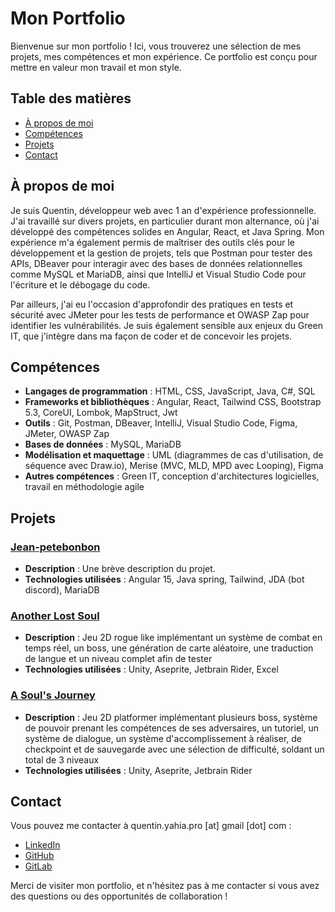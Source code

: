 # Mon Portfolio

Bienvenue sur mon portfolio ! Ici, vous trouverez une sélection de mes projets, mes compétences et mon expérience. Ce portfolio est conçu pour mettre en valeur mon travail et mon style.

## Table des matières

- [À propos de moi](#à-propos-de-moi)
- [Compétences](#compétences)
- [Projets](#projets)
- [Contact](#contact)

## À propos de moi

Je suis Quentin, développeur web avec 1 an d'expérience professionnelle. J'ai travaillé sur divers projets, en particulier durant mon alternance, où j'ai développé des compétences solides en Angular, React, et Java Spring.
Mon expérience m'a également permis de maîtriser des outils clés pour le développement et la gestion de projets, tels que Postman pour tester des APIs, DBeaver pour interagir avec des bases de données relationnelles comme MySQL et MariaDB, ainsi que IntelliJ et Visual Studio Code pour l'écriture et le débogage du code.

Par ailleurs, j'ai eu l'occasion d'approfondir des pratiques en tests et sécurité avec JMeter pour les tests de performance et OWASP Zap pour identifier les vulnérabilités. Je suis également sensible aux enjeux du Green IT, que j'intègre dans ma façon de coder et de concevoir les projets.

## Compétences

- **Langages de programmation** : HTML, CSS, JavaScript, Java, C#, SQL
- **Frameworks et bibliothèques** : Angular, React, Tailwind CSS, Bootstrap 5.3, CoreUI, Lombok, MapStruct, Jwt
- **Outils** : Git, Postman, DBeaver, IntelliJ, Visual Studio Code, Figma, JMeter, OWASP Zap
- **Bases de données** : MySQL, MariaDB
- **Modélisation et maquettage** : UML (diagrammes de cas d'utilisation, de séquence avec Draw.io), Merise (MVC, MLD, MPD avec Looping), Figma
- **Autres compétences** : Green IT, conception d'architectures logicielles, travail en méthodologie agile

## Projets

### [Jean-petebonbon](lien_vers_projet)
- **Description** : Une brève description du projet.
- **Technologies utilisées** : Angular 15, Java spring, Tailwind, JDA (bot discord), MariaDB

### [Another Lost Soul](lien_vers_projet)
- **Description** : Jeu 2D rogue like implémentant un système de combat en temps réel, un boss, une génération de carte aléatoire, une traduction de langue et un niveau complet afin de tester
- **Technologies utilisées** : Unity, Aseprite, Jetbrain Rider, Excel

### [A Soul's Journey](lien_vers_projet)
- **Description** : Jeu 2D platformer implémentant plusieurs boss, système de pouvoir prenant les compétences de ses adversaires, un tutoriel, un système de dialogue, un système d'accomplissement à réaliser, de checkpoint et de sauvegarde avec une sélection de difficulté, soldant un total de 3 niveaux
- **Technologies utilisées** : Unity, Aseprite, Jetbrain Rider

## Contact

Vous pouvez me contacter à quentin.yahia.pro [at] gmail [dot] com :

- [LinkedIn](https://www.linkedin.com/in/quentin-yahia/)
- [GitHub](https://github.com/quentin0133)
- [GitLab](https://gitlab.com/quentin0133)

Merci de visiter mon portfolio, et n'hésitez pas à me contacter si vous avez des questions ou des opportunités de collaboration !
